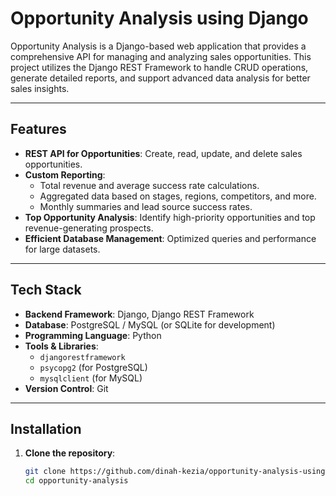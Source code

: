 # Opportunity Analysis using Django 

Opportunity Analysis is a Django-based web application that provides a comprehensive API for managing and analyzing sales opportunities. This project utilizes the Django REST Framework to handle CRUD operations, generate detailed reports, and support advanced data analysis for better sales insights.

---

## Features

- **REST API for Opportunities**: Create, read, update, and delete sales opportunities.
- **Custom Reporting**: 
  - Total revenue and average success rate calculations.
  - Aggregated data based on stages, regions, competitors, and more.
  - Monthly summaries and lead source success rates.
- **Top Opportunity Analysis**: Identify high-priority opportunities and top revenue-generating prospects.
- **Efficient Database Management**: Optimized queries and performance for large datasets.

---

## Tech Stack

- **Backend Framework**: Django, Django REST Framework
- **Database**: PostgreSQL / MySQL (or SQLite for development)
- **Programming Language**: Python
- **Tools & Libraries**: 
  - `djangorestframework`
  - `psycopg2` (for PostgreSQL)
  - `mysqlclient` (for MySQL)
- **Version Control**: Git

---

## Installation

1. **Clone the repository**:
   ```bash
   git clone https://github.com/dinah-kezia/opportunity-analysis-using-Django.git
   cd opportunity-analysis
